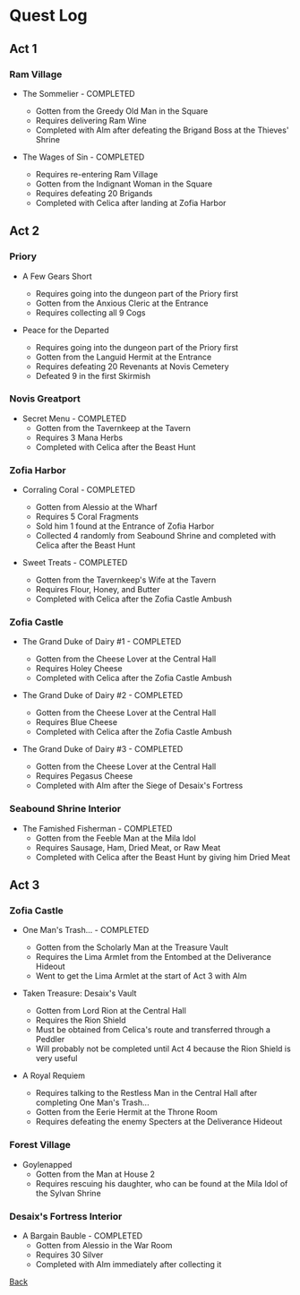 # Quest Log

## Act 1

### Ram Village

- The Sommelier - COMPLETED
  - Gotten from the Greedy Old Man in the Square
  - Requires delivering Ram Wine
  - Completed with Alm after defeating the Brigand Boss at the Thieves' Shrine

- The Wages of Sin - COMPLETED
  - Requires re-entering Ram Village
  - Gotten from the Indignant Woman in the Square
  - Requires defeating 20 Brigands
  - Completed with Celica after landing at Zofia Harbor

## Act 2

### Priory

- A Few Gears Short
  - Requires going into the dungeon part of the Priory first
  - Gotten from the Anxious Cleric at the Entrance
  - Requires collecting all 9 Cogs

- Peace for the Departed
  - Requires going into the dungeon part of the Priory first
  - Gotten from the Languid Hermit at the Entrance
  - Requires defeating 20 Revenants at Novis Cemetery
  - Defeated 9 in the first Skirmish

### Novis Greatport

- Secret Menu - COMPLETED
  - Gotten from the Tavernkeep at the Tavern
  - Requires 3 Mana Herbs
  - Completed with Celica after the Beast Hunt

### Zofia Harbor

- Corraling Coral - COMPLETED
  - Gotten from Alessio at the Wharf
  - Requires 5 Coral Fragments
  - Sold him 1 found at the Entrance of Zofia Harbor
  - Collected 4 randomly from Seabound Shrine and completed with Celica after the Beast Hunt

- Sweet Treats - COMPLETED
  - Gotten from the Tavernkeep's Wife at the Tavern
  - Requires Flour, Honey, and Butter
  - Completed with Celica after the Zofia Castle Ambush

### Zofia Castle

- The Grand Duke of Dairy #1 - COMPLETED
  - Gotten from the Cheese Lover at the Central Hall
  - Requires Holey Cheese
  - Completed with Celica after the Zofia Castle Ambush

- The Grand Duke of Dairy #2 - COMPLETED
  - Gotten from the Cheese Lover at the Central Hall
  - Requires Blue Cheese
  - Completed with Celica after the Zofia Castle Ambush

- The Grand Duke of Dairy #3 - COMPLETED
  - Gotten from the Cheese Lover at the Central Hall
  - Requires Pegasus Cheese
  - Completed with Alm after the Siege of Desaix's Fortress

### Seabound Shrine Interior

- The Famished Fisherman - COMPLETED
  - Gotten from the Feeble Man at the Mila Idol
  - Requires Sausage, Ham, Dried Meat, or Raw Meat
  - Completed with Celica after the Beast Hunt by giving him Dried Meat

## Act 3

### Zofia Castle

- One Man's Trash... - COMPLETED
  - Gotten from the Scholarly Man at the Treasure Vault
  - Requires the Lima Armlet from the Entombed at the Deliverance Hideout
  - Went to get the Lima Armlet at the start of Act 3 with Alm

- Taken Treasure: Desaix's Vault
  - Gotten from Lord Rion at the Central Hall
  - Requires the Rion Shield
  - Must be obtained from Celica's route and transferred through a Peddler
  - Will probably not be completed until Act 4 because the Rion Shield is very useful

- A Royal Requiem
  - Requires talking to the Restless Man in the Central Hall after completing One Man's Trash...
  - Gotten from the Eerie Hermit at the Throne Room
  - Requires defeating the enemy Specters at the Deliverance Hideout

### Forest Village

- Goylenapped
  - Gotten from the Man at House 2
  - Requires rescuing his daughter, who can be found at the Mila Idol of the Sylvan Shrine

### Desaix's Fortress Interior

- A Bargain Bauble - COMPLETED
  - Gotten from Alessio in the War Room
  - Requires 30 Silver
  - Completed with Alm immediately after collecting it

[Back](../README.md)